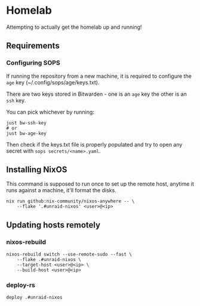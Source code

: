 # Homelab

Attempting to actually get the homelab up and running!

## Requirements

### Configuring SOPS

If running the repository from a new machine, it is required
to configure the `age` key (~/.config/sops/age/keys.txt).

There are two keys stored in Bitwarden - one is an `age` key
the other is an `ssh` key.

You can pick whichever by running:

```shell
just bw-ssh-key
# or
just bw-age-key
```

Then check if the keys.txt file is properly populated and
try to open any secret with `sops secrets/<name>.yaml`.

## Installing NixOS

This command is supposed to run once to set up the remote
host, anytime it runs against a machine, it'll format the
disks.

```shell
nix run github:nix-community/nixos-anywhere -- \
    --flake '.#unraid-nixos' <user>@<ip>
```

## Updating hosts remotely

### nixos-rebuild

```shell
nixos-rebuild switch --use-remote-sudo --fast \
    --flake .#unraid-nixos \
    --target-host <user>@<ip> \
    --build-host <user>@<ip>
```

### deploy-rs

```shell
deploy .#unraid-nixos
```
